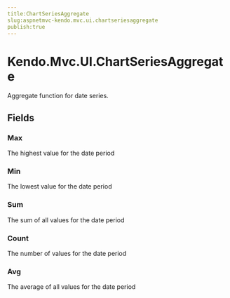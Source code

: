 ```yaml
---
title:ChartSeriesAggregate
slug:aspnetmvc-kendo.mvc.ui.chartseriesaggregate
publish:true
---
```


# Kendo.Mvc.UI.ChartSeriesAggregate
Aggregate function for date series.

## Fields
### Max
The highest value for the date period
### Min
The lowest value for the date period
### Sum
The sum of all values for the date period
### Count
The number of values for the date period
### Avg
The average of all values for the date period




